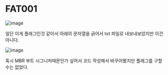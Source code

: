 FAT001
================

![image](https://github.com/user-attachments/assets/31359047-69d1-4546-b0be-d6ded105ea26)

일단 이게 플래그인것 같아서 아래의 문자열을 긁어서 txt 파일로 내보내보았지만 이건 아니다.


![image](https://github.com/user-attachments/assets/7c427728-dde0-468c-bdea-55ce62bb9b02)

혹시 MBR 부트 시그니처때문인가 싶어서 코드 작성해서 바꾸어봤지만 플래그를 구할수는 없었다. 
